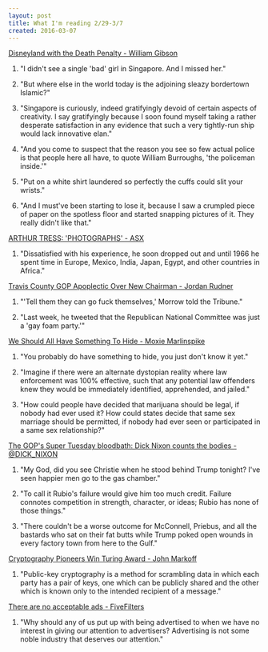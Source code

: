```yaml
---
layout: post
title: What I'm reading 2/29-3/7
created: 2016-03-07
---
```


[Disneyland with the Death Penalty - William Gibson](http://www.wired.com/1993/04/gibson-2/)

1. "I didn't see a single 'bad' girl in Singapore. And I missed her."

2. "But where else in the world today is the adjoining sleazy bordertown Islamic?"

3. "Singapore is curiously, indeed gratifyingly devoid of certain aspects of creativity. I say gratifyingly because I soon found myself taking a rather desperate satisfaction in any evidence that such a very tightly-run ship would lack innovative elan."

4. "And you come to suspect that the reason you see so few actual police is that people here all have, to quote William Burroughs, 'the policeman inside.'"

5. "Put on a white shirt laundered so perfectly the cuffs could slit your wrists."

6. "And I must've been starting to lose it, because I saw a crumpled piece of paper on the spotless floor and started snapping pictures of it. They really didn't like that."

[ARTHUR TRESS: 'PHOTOGRAPHS' - ASX](http://www.americansuburbx.com/2011/12/arthur-tress-photographs.html)

1. "Dissatisfied with his experience, he soon dropped out and until 1966 he spent time in Europe, Mexico, India, Japan, Egypt, and other countries in Africa."

[Travis County GOP Apoplectic Over New Chairman - Jordan Rudner](https://www.texastribune.org/2016/03/02/newly-elected-gop-chair-texas-capitol/)

1. "'Tell them they can go fuck themselves,' Morrow told the Tribune."

2. "Last week, he tweeted that the Republican National Committee was just a 'gay foam party.'"

[We Should All Have Something To Hide - Moxie Marlinspike](http://www.thoughtcrime.org/blog/we-should-all-have-something-to-hide/)

1. "You probably do have something to hide, you just don't know it yet."

2. "Imagine if there were an alternate dystopian reality where law enforcement was 100% effective, such that any potential law offenders knew they would be immediately identified, apprehended, and jailed."

3. "How could people have decided that marijuana should be legal, if nobody had ever used it? How could states decide that same sex marriage should be permitted, if nobody had ever seen or participated in a same sex relationship?"

[The GOP's Super Tuesday bloodbath: Dick Nixon counts the bodies - @DICK_NIXON](http://mashable.com/2016/03/01/dick-nixon-super-tuesday-worst-nightmare/)

1. "My God, did you see Christie when he stood behind Trump tonight? I've seen happier men go to the gas chamber."

2. "To call it Rubio's failure would give him too much credit. Failure connotes competition in strength, character, or ideas; Rubio has none of those things."

3. "There couldn't be a worse outcome for McConnell, Priebus, and all the bastards who sat on their fat butts while Trump poked open wounds in every factory town from here to the Gulf."

[Cryptography Pioneers Win Turing Award - John Markoff](http://www.nytimes.com/2016/03/02/technology/cryptography-pioneers-to-win-turing-award.html)

1. "Public-key cryptography is a method for scrambling data in which each party has a pair of keys, one which can be publicly shared and the other which is known only to the intended recipient of a message."

[There are no acceptable ads - FiveFilters](https://github.com/fivefilters/block-ads/wiki/There-are-no-acceptable-ads)

1. "Why should any of us put up with being advertised to when we have no interest in giving our attention to advertisers? Advertising is not some noble industry that deserves our attention."
